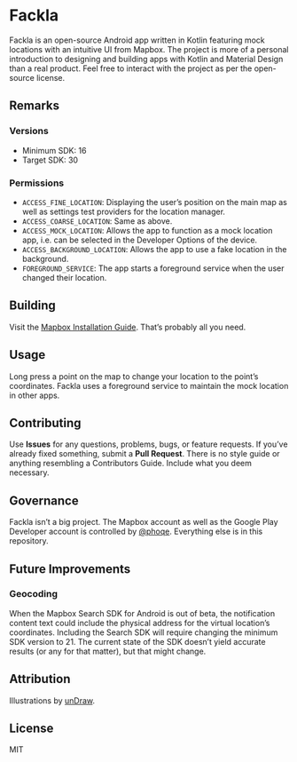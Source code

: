 # Fackla

Fackla is an open-source Android app written in Kotlin featuring mock locations with an intuitive UI from Mapbox.
The project is more of a personal introduction to designing and building apps with Kotlin and Material Design than a real product.
Feel free to interact with the project as per the open-source license.

## Remarks

### Versions

- Minimum SDK: 16
- Target SDK: 30

### Permissions

- `ACCESS_FINE_LOCATION`: Displaying the user’s position on the main map as well as settings test providers for the location manager. 
- `ACCESS_COARSE_LOCATION`: Same as above.
- `ACCESS_MOCK_LOCATION`: Allows the app to function as a mock location app, i.e. can be selected in the Developer Options of the device.
- `ACCESS_BACKGROUND_LOCATION`: Allows the app to use a fake location in the background. 
- `FOREGROUND_SERVICE`: The app starts a foreground service when the user changed their location.

## Building

Visit the [Mapbox Installation Guide](https://docs.mapbox.com/android/maps/guides/install). That’s probably all you need.

## Usage

Long press a point on the map to change your location to the point’s coordinates. Fackla uses a foreground service to maintain the mock location in other apps.

## Contributing

Use **Issues** for any questions, problems, bugs, or feature requests. If you’ve already fixed something, submit a **Pull Request**. There is no style guide or anything resembling a Contributors Guide. Include what you deem necessary.

## Governance

Fackla isn’t a big project. The Mapbox account as well as the Google Play Developer account is controlled by [@phoqe](https://github.com/phoqe). Everything else is in this repository.

## Future Improvements

### Geocoding

When the Mapbox Search SDK for Android is out of beta, the notification content text could include the physical address for the virtual location’s coordinates.
Including the Search SDK will require changing the minimum SDK version to 21. The current state of the SDK doesn’t yield accurate results (or any for that matter), but that might change.

## Attribution

Illustrations by [unDraw](https://undraw.co).

## License

MIT
